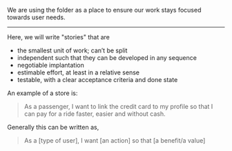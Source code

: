 We are using the folder as a place to ensure our work stays focused towards user needs.


---

Here, we will write "stories" that are

- the smallest unit of work; can’t be split
- independent such that they can be developed in any sequence
- negotiable implantation
- estimable effort, at least in a relative sense
- testable, with a clear acceptance criteria and done state


An example of a store is:
> As a passenger, I want to link the credit card to my profile so that I can pay for a ride faster, easier and without cash.

Generally this can be written as,
> As a [type of user], I want [an action] so that [a benefit/a value]
